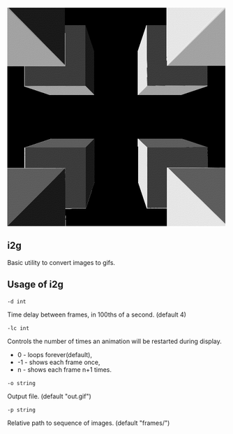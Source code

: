 ![](out.gif)

i2g
---
Basic utility to convert images to gifs.

Usage of i2g
------------
```
-d int
```
Time delay between frames, in 100ths of a second. (default 4)
```
-lc int
```
Controls the number of times an animation will be restarted during display.
* 0 - loops forever(default),
* -1 - shows each frame once,
* n - shows each frame n+1 times.
```
-o string
```
Output file. (default "out.gif")
```
-p string
```
Relative path to sequence of images. (default "frames/")
